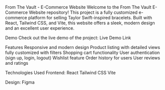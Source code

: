 From The Vault -  E-Commerce Website
Welcome to the From The Vault E-Commerce Website repository! This project is a fully customized e-commerce platform for selling Taylor Swift-inspired bracelets. Built with React, Tailwind CSS, and Vite, this website offers a sleek, modern design and an excellent user experience.

Demo
Check out the live demo of the project: Live Demo Link

Features
Responsive and modern design
Product listing with detailed views
fully customized with filters
Shopping cart functionality
User authentication (sign up, login, logout)
Wishlist feature
Order history for users
User reviews and ratings

Technologies Used
Frontend:
React
Tailwind CSS
Vite

Design:
Figma